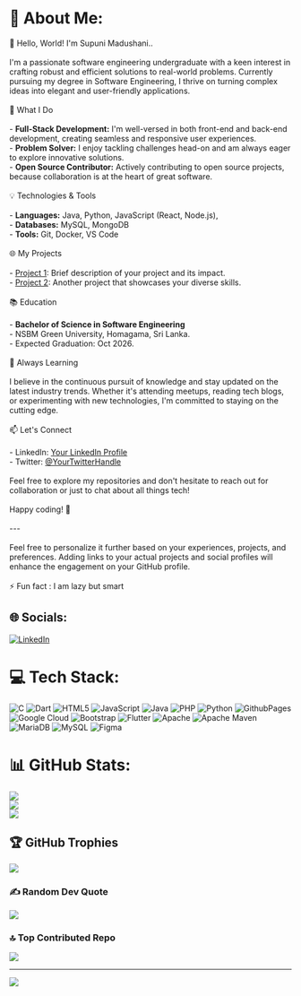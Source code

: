 # 💫 About Me:
👋 Hello, World! I'm Supuni Madushani..<br><br>I'm a passionate software engineering undergraduate with a keen interest in crafting robust and efficient solutions to real-world problems. Currently pursuing my degree in Software Engineering, I thrive on turning complex ideas into elegant and user-friendly applications.<br><br>🚀 What I Do<br><br>- **Full-Stack Development:** I'm well-versed in both front-end and back-end development, creating seamless and responsive user experiences.<br>- **Problem Solver:** I enjoy tackling challenges head-on and am always eager to explore innovative solutions.<br>- **Open Source Contributor:** Actively contributing to open source projects, because collaboration is at the heart of great software.<br><br>💡 Technologies & Tools<br><br>- **Languages:** Java, Python, JavaScript (React, Node.js), <br>- **Databases:** MySQL, MongoDB<br>- **Tools:** Git, Docker, VS Code<br><br>🌐 My Projects<br><br>- [Project 1](link): Brief description of your project and its impact.<br>- [Project 2](link): Another project that showcases your diverse skills.<br><br>📚 Education<br><br>- **Bachelor of Science in Software Engineering**<br>  - NSBM Green University, Homagama, Sri Lanka.<br>  - Expected Graduation: Oct 2026.<br><br>🌱 Always Learning<br><br>I believe in the continuous pursuit of knowledge and stay updated on the latest industry trends. Whether it's attending meetups, reading tech blogs, or experimenting with new technologies, I'm committed to staying on the cutting edge.<br><br>📫 Let's Connect<br><br>- LinkedIn: [Your LinkedIn Profile](link)<br>- Twitter: [@YourTwitterHandle](link)<br><br>Feel free to explore my repositories and don't hesitate to reach out for collaboration or just to chat about all things tech!<br><br>Happy coding! 🚀<br><br>---<br><br>Feel free to personalize it further based on your experiences, projects, and preferences. Adding links to your actual projects and social profiles will enhance the engagement on your GitHub profile.<br><br>⚡ Fun fact : I am lazy but smart


## 🌐 Socials:
[![LinkedIn](https://img.shields.io/badge/LinkedIn-%230077B5.svg?logo=linkedin&logoColor=white)](https://linkedin.com/in/www.linkedin.com/in/supuni-madushani-531aa1254) 

# 💻 Tech Stack:
![C](https://img.shields.io/badge/c-%2300599C.svg?style=flat&logo=c&logoColor=white) ![Dart](https://img.shields.io/badge/dart-%230175C2.svg?style=flat&logo=dart&logoColor=white) ![HTML5](https://img.shields.io/badge/html5-%23E34F26.svg?style=flat&logo=html5&logoColor=white) ![JavaScript](https://img.shields.io/badge/javascript-%23323330.svg?style=flat&logo=javascript&logoColor=%23F7DF1E) ![Java](https://img.shields.io/badge/java-%23ED8B00.svg?style=flat&logo=openjdk&logoColor=white) ![PHP](https://img.shields.io/badge/php-%23777BB4.svg?style=flat&logo=php&logoColor=white) ![Python](https://img.shields.io/badge/python-3670A0?style=flat&logo=python&logoColor=ffdd54) ![GithubPages](https://img.shields.io/badge/github%20pages-121013?style=flat&logo=github&logoColor=white) ![Google Cloud](https://img.shields.io/badge/GoogleCloud-%234285F4.svg?style=flat&logo=google-cloud&logoColor=white) ![Bootstrap](https://img.shields.io/badge/bootstrap-%238511FA.svg?style=flat&logo=bootstrap&logoColor=white) ![Flutter](https://img.shields.io/badge/Flutter-%2302569B.svg?style=flat&logo=Flutter&logoColor=white) ![Apache](https://img.shields.io/badge/apache-%23D42029.svg?style=flat&logo=apache&logoColor=white) ![Apache Maven](https://img.shields.io/badge/Apache%20Maven-C71A36?style=flat&logo=Apache%20Maven&logoColor=white) ![MariaDB](https://img.shields.io/badge/MariaDB-003545?style=flat&logo=mariadb&logoColor=white) ![MySQL](https://img.shields.io/badge/mysql-%2300000f.svg?style=flat&logo=mysql&logoColor=white) ![Figma](https://img.shields.io/badge/figma-%23F24E1E.svg?style=flat&logo=figma&logoColor=white)
# 📊 GitHub Stats:
![](https://github-readme-stats.vercel.app/api?username=dannangoda&theme=blue-green&hide_border=false&include_all_commits=true&count_private=true)<br/>
![](https://github-readme-streak-stats.herokuapp.com/?user=dannangoda&theme=blue-green&hide_border=false)<br/>
![](https://github-readme-stats.vercel.app/api/top-langs/?username=dannangoda&theme=blue-green&hide_border=false&include_all_commits=true&count_private=true&layout=compact)

## 🏆 GitHub Trophies
![](https://github-profile-trophy.vercel.app/?username=dannangoda&theme=radical&no-frame=true&no-bg=true&margin-w=4)

### ✍️ Random Dev Quote
![](https://quotes-github-readme.vercel.app/api?type=vetical&theme=light)

### 🔝 Top Contributed Repo
![](https://github-contributor-stats.vercel.app/api?username=dannangoda&limit=5&theme=nord&combine_all_yearly_contributions=true)

---
[![](https://visitcount.itsvg.in/api?id=dannangoda&icon=0&color=1)](https://visitcount.itsvg.in)

<!-- Proudly created with GPRM ( https://gprm.itsvg.in ) -->
